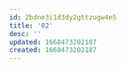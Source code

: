 ```yaml
---
id: 2bdne3i1d3dy2gttzugw4e5
title: '02'
desc: ''
updated: 1668473202187
created: 1668473202187
---
```

